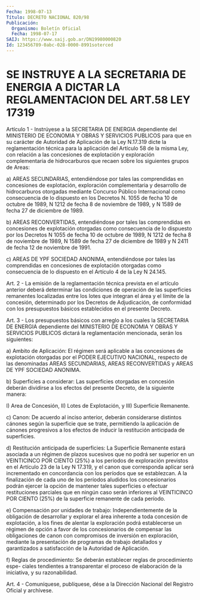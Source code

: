```yaml
---
Fecha: 1998-07-13
Título: DECRETO NACIONAL 820/98
Publicación:
  Organismo: Boletín Oficial
  Fecha: 1998-07-17
SAIJ: https://www.saij.gob.ar/DN19980000820
Id: 123456789-0abc-028-0000-8991soterced
---
```

# SE INSTRUYE A LA SECRETARIA DE ENERGIA A DICTAR LA  REGLAMENTACION DEL ART.58 LEY 17319

<a id="1"></a>
Artículo 1  - Instrúyese a la SECRETARIA DE ENERGIA dependiente del MINISTERIO DE  ECONOMIA Y OBRAS Y SERVICIOS PUBLICOS para que en su carácter de Autoridad  de  Aplicación  de  la Ley N.17.319 dicte la reglamentación técnica para la aplicación del  Artículo  58  de  la misma  Ley,  con  relación  a  las  concesiones  de  explotación  y exploración  complementaria  de  hidrocarburos que recaen sobre los siguientes grupos de Areas:

a) AREAS SECUNDARIAS, entendiéndose  por  tales las comprendidas en concesiones de explotación, exploración complementaria y desarrollo de hidrocarburos otorgadas mediante Concurso  Público Internacional como consecuencia de lo dispuesto en los Decretos  N. 1055 de fecha 10 de octubre de 1989, N 1212 de fecha 8 de noviembre de  1989, y N 1589 de fecha 27 de diciembre de 1989.

b) AREAS RECONVERTIDAS, entendiéndose por tales las comprendidas en concesiones  de  explotación  otorgadas  como  consecuencia  de  lo dispuesto por los Decretos N 1055 de fecha 10 de octubre de 1989, N 1212  de  fecha  8  de  noviembre  de  1989,  N 1589 de fecha 27 de diciembre  de  1989  y  N  2411  de fecha 12 de noviembre  de  1991.

c)  AREAS  DE YPF SOCIEDAD ANONIMA,  entendiéndose  por  tales  las comprendidas    en    concesiones  de  explotación  otorgadas  como consecuencia de lo dispuesto  en  el  Artículo 4 de la Ley N 24.145.

<a id="2"></a>
Art. 2 - La emisión de la reglamentación  técnica  prevista  en  el artículo anterior deberá determinar las condiciones de operación de las superficies remanentes localizadas entre los lotes que integran el  área  y el límite de la concesión, determinado por los Decretos de  Adjudicación,  de  conformidad  con  los  presupuestos  básicos establecidos en el presente Decreto.

<a id="3"></a>
Art.  3  -  Los  presupuestos  básicos  con arreglo a los cuales la SECRETARIA  DE  ENERGIA dependiente del MINISTERIO  DE  ECONOMIA  Y OBRAS Y SERVICIOS  PUBLICOS  dictará  la reglamentación mencionada, serán los siguientes:

a) Ambito de Aplicación: El régimen será aplicable a las concesiones  de  explotación  otorgadas  por   el  PODER  EJECUTIVO NACIONAL,  respecto  de  las  denominadas AREAS SECUNDARIAS,  AREAS RECONVERTIDAS y AREAS DE YPF SOCIEDAD ANONIMA.

b) Superficies a considerar: Las superficies otorgadas en concesión deberán  dividirse  a  los efectos  del  presente  Decreto,  de  la siguiente manera:

I) Area de Concesión, II)  Lotes  de Explotación, y III) Superficie Remanente.

c)  Canon:  De  acuerdo  al inciso anterior,  deberán  considerarse distintos cánones según la  superficie que se trate, permitiendo la aplicación de cánones progresivos  a  los  efectos  de  inducir  la restitución anticipada de superficies.

d)  Restitución  anticipada de superficies: La Superficie Remanente estará asociada a  un  régimen de plazos sucesivos que no podrá ser superior en un VEINTICINCO  POR  CIENTO  (25%)  a  los  períodos de exploración  previstos en el Artículo 23 de la Ley N 17.319,  y  el canon que corresponda aplicar será incrementado en concordancia con los períodos que  se  establezcan. A la finalización de cada uno de los períodos aludidos los  concesionarios  podrán ejercer la opción de  mantener  tales superficies o efectuar restituciones  parciales que en ningún caso serán inferiores al VEINTICINCO POR CIENTO (25%) de la superficie remanente de cada período.

e) Compensación  por  unidades de trabajo: Independientemente de la obligación de desarrollar  y  explorar  el  área  inherente  a toda concesión  de  explotación,  a  los fines de alentar la exploración podrá establecerse un régimen de opción a favor de los concesionarios  de  compensar  las  obligaciones    de   canon  con compromisos  de  inversión en exploración, mediante la presentación de programas de trabajo detallados y garantizados a satisfacción de la Autoridad de Aplicación.

f)  Reglas  de  procedimiento:  Se  deberán  establecer  reglas  de procedimiento espe- ciales tendientes a transparentar el proceso de elaboración  de  la  iniciativa,  y  su  razonabilidad.

<a id="4"></a>
Art. 4 - Comuníquese,  publíquese, dése a la Dirección Nacional del Registro Oficial y archívese.